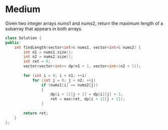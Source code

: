 # Medium

Given two integer arrays $nums1$ and $nums2$, return the maximum length of a subarray that appears in both arrays.

```cpp
class Solution {
public:
    int findLength(vector<int>& nums1, vector<int>& nums2) {
        int n1 = nums1.size();
        int n2 = nums2.size();
        int ret = 0;
        vector<vector<int>> dp(n1 + 1, vector<int>(n2 + 1));
        
        for (int i = 0; i < n1; ++i)
            for (int j = 0; j < n2; ++j)
                if (nums1[i] == nums2[j])
                {
                    dp[i + 1][j + 1] = dp[i][j] + 1;
                    ret = max(ret, dp[i + 1][j + 1]);
                }
        
        return ret;
    }
};
```
